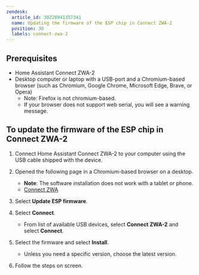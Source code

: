 ```yaml
---
zendesk:
  article_id: 30226941357341
  name: Updating the firmware of the ESP chip in Connect ZWA-2
  position: 30
  labels: connect-zwa-2
---
```


## Prerequisites

- Home Assistant Connect ZWA-2
- Desktop computer or laptop with a USB-port and a Chromium-based browser (such as Chromium, Google Chrome, Microsoft Edge, Brave, or Opera)
  - Note: Firefox is not chromium-based.
  - If your browser does not support web serial, you will see a warning message.

## To update the firmware of the ESP chip in Connect ZWA-2

1. Connect Home Assistant Connect ZWA-2 to your computer using the USB cable shipped with the device.
2. Opened the following page in a Chromium-based browser on a desktop.
   - **Note**: The software installation does not work with a tablet or phone.
   - [Connect ZWA](https://home-assistant.github.io/zwa2-toolbox/)

3. Select **Update ESP firmware**.
4. Select **Connect**.
   - From list of available USB devices, select **Connect ZWA-2** and select **Connect**.
5. Select the firmware and select **Install**.
   - Unless you need a specific version, choose the latest version.
6. Follow the steps on screen.
